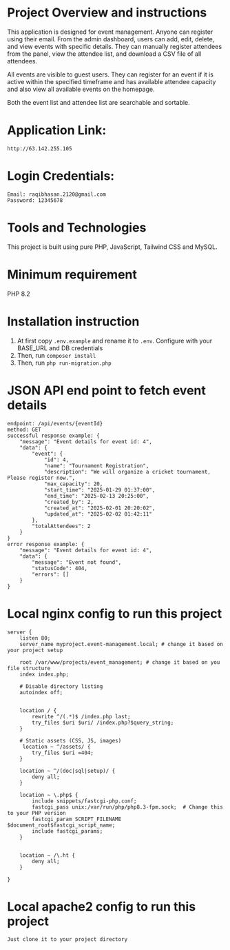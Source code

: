 # Project Overview and instructions

This application is designed for event management. Anyone can register using their email. From the admin dashboard, users can add, edit, delete, and view events with specific details. They can manually register attendees from the panel, view the attendee list, and download a CSV file of all attendees.

All events are visible to guest users. They can register for an event if it is active within the specified timeframe and has available attendee capacity and also view all available events on the homepage.

Both the event list and attendee list are searchable and sortable.

# Application Link: 
    http://63.142.255.105
# Login Credentials:
    Email: raqibhasan.2120@gmail.com
    Password: 12345678

# Tools and Technologies

This project is built using pure PHP, JavaScript, Tailwind CSS and MySQL.

# Minimum requirement

PHP 8.2

# Installation instruction

1. At first copy `.env.example` and rename it to `.env`. Configure with your BASE_URL and DB credentials
2. Then, run `composer install`
3. Then, run `php run-migration.php`

# JSON API end point to fetch event details

    endpoint: /api/events/{eventId}
    method: GET
    successful response example: {
        "message": "Event details for event id: 4",
        "data": {
            "event": {
                "id": 4,
                "name": "Tournament Registration",
                "description": "We will organize a cricket tournament, Please register now.",
                "max_capacity": 20,
                "start_time": "2025-01-29 01:37:00",
                "end_time": "2025-02-13 20:25:00",
                "created_by": 2,
                "created_at": "2025-02-01 20:20:02",
                "updated_at": "2025-02-02 01:42:11"
            },
            "totalAttendees": 2
        }
    }
    error response example: {
        "message": "Event details for event id: 4",
        "data": {
            "message": "Event not found",
            "statusCode": 404,
            "errors": []
        }
    }

# Local nginx config to run this project

    server {
        listen 80;
        server_name myproject.event-management.local; # change it based on your project setup

        root /var/www/projects/event_management; # change it based on you file structure
        index index.php;

        # Disable directory listing
        autoindex off;


        location / {
            rewrite ^/(.*)$ /index.php last;
            try_files $uri $uri/ /index.php?$query_string;
        }

        # Static assets (CSS, JS, images)
         location ~ ^/assets/ {
            try_files $uri =404;
        }

        location ~ ^/(doc|sql|setup)/ {
            deny all;
        }

        location ~ \.php$ {
            include snippets/fastcgi-php.conf;
            fastcgi_pass unix:/var/run/php/php8.3-fpm.sock;  # Change this to your PHP version
            fastcgi_param SCRIPT_FILENAME $document_root$fastcgi_script_name;
            include fastcgi_params;
        }


        location ~ /\.ht {
            deny all;
        }

    }
    
# Local apache2 config to run this project
    Just clone it to your project directory 
